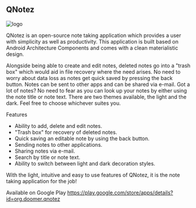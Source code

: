 ## QNotez

![logo](Logo/horizontal.png)

QNotez is an open-source note taking application which provides a user with simplicity as well as productivity. This application is built based on Android Architecture Components and comes with a clean materialistic design.

Alongside being able to create and edit notes, deleted notes go into a "trash box" which would aid in file recovery where the need arises.
No need to worry about data loss as notes get quick saved by pressing the back button. Notes can be sent to other apps and can be shared via e-mail.
Got a lot of notes? No need to fear as you can look up your notes by either using the note title or note text. There are two themes available, the light and the dark. Feel free to choose whichever suites you.

Features

* Ability to add, delete and edit notes.
* "Trash box" for recovery of deleted notes.
* Quick saving an editable note by using the back button.
* Sending notes to other applications.
* Sharing notes via e-mail.
* Search by title or note text.
* Ability to switch between light and dark decoration styles.

With the light, intuitive and easy to use features of QNotez, it is the note taking application for the job!


Available on Google Play  https://play.google.com/store/apps/details?id=org.doomer.qnotez 
